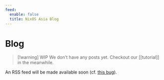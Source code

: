 ```yaml
---
feed:
  enable: false
  title: NixOS Asia Blog
---
```


# Blog

>[!warning] WIP
> We don't have any posts yet. Checkout our [[tutorial]] in the meanwhile.

An RSS feed will be made available soon (cf. [this bug](https://github.com/srid/emanote/issues/490)).